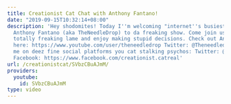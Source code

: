 ```yaml
---
title: Creationist Cat Chat with Anthony Fantano!
date: "2019-09-15T10:32:14+08:00"
description: 'Hey shodomites! Today I''m welcoming "internet''s busiest music nerd"
  Anthony Fantano (aka TheNeedleDrop) to da freaking show. Come join us, unless you''re
  totally freaking lame and enjoy making stupid decisions. Check out Anthony Fantano
  here: https://www.youtube.com/user/theneedledrop Twitter: @Theneedledrop And find
  me on deez fine social platforms you cat stalking psychos: Twitter: @creationsistcat
  Facebook: https://www.facebook.com/creationist.catreal'
url: /creationistcat/SVbzCBuAJmM/
providers:
  youtube:
    id: SVbzCBuAJmM
type: video
---
```

